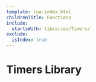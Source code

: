 ```yaml
---
template: lua-index.html
childrenTitle: Functions
include:
  startsWith: libraries/Timers/
exclude:
  isIndex: true
---
```


# Timers Library
